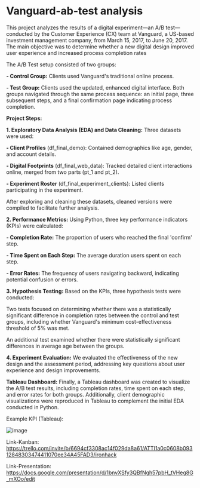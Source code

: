 # Vanguard-ab-test analysis

This project analyzes the results of a digital experiment—an A/B test—conducted by the Customer Experience (CX) team at Vanguard, a US-based investment management company, from March 15, 2017, to June 20, 2017. The main objective was to determine whether a new digital design improved user experience and increased process completion rates

The A/B Test setup consisted of two groups:

**- Control Group:** Clients used Vanguard's traditional online process.

**- Test Group:** Clients used the updated, enhanced digital interface. Both groups navigated through the same process sequence: an initial page, three subsequent steps, and a final confirmation page indicating process completion.


**Project Steps:**

**1. Exploratory Data Analysis (EDA) and Data Cleaning:** Three datasets were used:

**- Client Profiles** (df_final_demo): Contained demographics like age, gender, and account details.

**- Digital Footprints** (df_final_web_data): Tracked detailed client interactions online, merged from two parts (pt_1 and pt_2).

**- Experiment Roster** (df_final_experiment_clients): Listed clients participating in the experiment.

After exploring and cleaning these datasets, cleaned versions were compiled to facilitate further analysis.


**2. Performance Metrics:** Using Python, three key performance indicators (KPIs) were calculated:

**- Completion Rate:** The proportion of users who reached the final 'confirm' step.

**- Time Spent on Each Step:** The average duration users spent on each step.

**- Error Rates:** The frequency of users navigating backward, indicating potential confusion or errors.


**3. Hypothesis Testing:** Based on the KPIs, three hypothesis tests were conducted:

Two tests focused on determining whether there was a statistically significant difference in completion rates between the control and test groups, including whether Vanguard's minimum cost-effectiveness threshold of 5% was met.

An additional test examined whether there were statistically significant differences in average age between the groups.


**4. Experiment Evaluation:** We evaluated the effectiveness of the new design and the assessment period, addressing key questions about user experience and design improvements.

**Tableau Dashboard:** Finally, a Tableau dashboard was created to visualize the A/B test results, including completion rates, time spent on each step, and error rates for both groups. Additionally, client demographic visualizations were reproduced in Tableau to complement the initial EDA conducted in Python.


Example KPI (Tableau):

![image](https://github.com/user-attachments/assets/e800d1d9-1493-4609-8204-23eca736528e)


Link-Kanban: https://trello.com/invite/b/6694cf3308ac14f029da8a61/ATTI1a0c0608b09312848303474411070ee34A45FAD3/ironhack

Link-Presentation: https://docs.google.com/presentation/d/1bnvXSfy3QBfNgh57pbH_tVHeg8G_mXOo/edit
